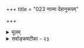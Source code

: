 +++
title = "023 नात्मा देहानुरूपम्"

+++
<details><summary>मूलम्</summary>

नात्मा देहानुरूपं विविधपरिणतिर्निर्विकारोक्तिबाधात् स्थूलोऽहं मूर्ध्नि जातं सुखमिति च मतिस्तस्य देहात्ममोहात् ।  
नानादेहश्च योगी प्रसजति भिदुरः पुंसि देहप्रमाणे मुक्तौ देहात्ययात्स्यात्परिमितिविरहस्तत्प्रयुक्तेऽस्य माने ॥ २३ ॥
</details>

<details><summary>सर्वाङ्कषटीका - २३</summary>

1 

तत्त्वक्षेत्र हि आधिभौतिकम्, आधिदैविकम्, आध्यात्मिकमिति त्रेधा विभक्तम् । अत्यन्तस्थूलाधि- भौतिकेऽपि सर्वं रहस्यमसर्वज्ञदुर्विज्ञेयम् । इतोऽपि गहनं विशालञ्चधिदैविकं बुद्ध्यतीतमेव । लेशत एतत्परिचयेऽपि मानवाहंकारः क्षीयेत । आध्यात्मिकं तु इतोऽपि कियद्गहनमिति ज्ञातुमप्यशक्यम्, वर्णयितुं तु सुतराम, सुतमां परस्मै बुद्ध्याधानम् । एवमात्मनोऽतिदुर्ज्ञेयत्वादेव मानवानां कल्पनाः नानाविधाः प्रवृत्ताः । तंत्र जैनाः आत्मा तत्तच्छरीरानुगुणपरिमाणवानिति मन्यन्ते । तन्निराकरोति - नात्मेत्यादिना । **आत्मा** = जीवात्मा **देहानुरूपम्** = तत्तद्देहानुगुणम् **विविधपरिणतिः** = देहानां विविधपरिणामवत्त्वेन, विविधपरि- माणवान्, विविधाः परिणतयः यस्येति बहुव्रीहिः, **न** = न भवति । कुतः ? निर्विकारोक्तिबाधात् 'न जायते म्रियते वा' (कठ. 1-2-18 ) इति जननमरणादिनिषेधात् आत्मा निर्विकारः सिद्धः । जननमरणे हि 

 

[[206]] 

षड्भावविकारान्तर्भूते । ' अस्ति, जायते, वर्धते, विपरिणमते, अपक्षीयते, नश्यति' इत्येते षड्भावविकाराः । एषु ' जायते ' ' नश्यति' इत्यनयोः आद्यन्तयोर्निषेधः 'न जायते म्रियते' इत्याभ्याम् । आद्यन्तयोर्निषेधे, मध्यवर्तिनामपि निषेधः सिद्धः । तेन च 'अस्ति' इति सदा सत्त्वमात्मनस्सिद्धम् । अतः देहानुगुणपरिमाणे आत्मनः सङ्कोचविकासयोरावश्यकत्वात् अचिद्वदेव आत्मा सविकारः स्यात् । ननु 'स्थूलोऽहम् ' ' कृशोऽहम्' इत्याद्यनुभवात्, अहंपदार्थस्यात्मनः स्थूलत्वकृशत्वादिव्यवहारात्, आत्मनः शरीरानुगुणपरिमाणमावश्यकमित्यत्राह - स्थूलोऽहमित्यादि । 'स्थूलोऽहम्' इत्यादिवत्, 'मम मूर्ध्नि सुखं जातम्' इति च **मतिः** = अनुभवः, **तस्य** = पुरुषस्य देहात्ममोहात् भवति । अज्ञानिनः तथा; ज्ञानिनस्तु औपाधिकः । पक्षद्वयेऽपि तादृशानुभवः न वस्तुसाधकः। ' लोहितः स्फटिकः' इत्ययं किलानुभवः, अजानतः भ्रमः, जानतस्तु औपाधिकः । द्वेधाऽपि स्फटिकस्य न लौहित्यसिद्धिः । एवं 'मूर्ध्नि सुखम् ' इत्यस्य मूर्धावच्छेदेन आत्मनि सुखमित्यर्थः । आत्मनोऽणुत्वे, तस्य मूर्धावच्छेदेनाप्यभावात्, कथं ‘आत्मनि’ इत्युच्यते इति चेत्, धर्मभूतज्ञानव्याप्त्येत्याद्दुक्तमेव पूर्वम् ॥ 

ननु ' स एष जीवेनात्मनानुप्रभूतः पेपीयमानो मोदमानस्तिष्ठति । अस्य यदेकां शाखां जीवो जहाति, अथ सा शुष्यति, द्वितीयां जहात्यथ सा शुष्यति, तृतीयां जहात्यथ सा शुष्यति' (छां. 6-11-12) इति वृक्षे जीवात्मनः शरीरभूते तस्य संकोचस्य श्रवणात्, अस्त्येव सङ्कोचविकासादिकं जीवे इति चेत्, न । जीवस्याविभुत्वस्यानुपदमेव बहुभिः प्रमाणैः स्थापनात्, मध्यमपरिमाणत्वे चानित्यत्वापत्त्या अणुत्वे सिद्धे, धर्मभूतज्ञानव्याप्त्यैव शरीरव्याप्तेश्चाभिधानात्, धर्मभूतज्ञानस्य सङ्कोचविकासादेः अग्रे (बुद्धि. 7 ) प्रतिपाद्यमानत्वात् 'जीवो जहाति' इत्यस्य धर्मभूतज्ञानसङ्कोच एव विवक्षितः । तस्यापि प्राणसञ्चारक्षय एव हेतुः । दृश्यते किल मानवशरीरेऽपि वातव्याध्यादौ प्राणसञ्चारक्षयेन हस्तपादादेः निष्क्रियत्वस्पर्शशून्यता- दिकम् । अतः कर्मविशेषात् प्राणसञ्चारक्षये, धर्मभूतज्ञानसङ्कोचे सति 'जीवो जहाति' इत्युच्यते । महति गृहे कस्मिंश्चिद्भागे शिथिले सति, तद्भागावच्छेदेन मनुष्याः सञ्चारादिकं यथा त्यजन्ति, तथैव 'जीवो जहाति' इत्यस्याप्यर्थः ॥ 

वस्तुतस्तु - पूर्वमेव ( श्लो. 4) 'धीर्नित्या यस्य पक्षे' इत्यादौ, शरीरव्याप्तिरियं जीवस्वरूपकृता, उत धर्मभूतज्ञानकृता? इति युक्त्या निश्चेतुमशक्यत्वस्य प्रतिपादनात्, पुनः पुनः पिष्टपेषणं न विवेकस्य लक्षणम् । अतो निरर्थकेष्वेतादृशविषयेषु 'दुर्ज्ञानं सर्वथा यन्मुनिभिरपि परैस्तत्र तूदासितव्यम् (जड.64) इत्याचार्योक्तदिशा वृथा कालस्य, बुद्धेर्वा व्ययो वर्जनीय इत्यवधेयम् । ननु किमिदमस्थाने वैराग्यम् ? 'प्रज्ञासूच्यानुविद्धः क्षतिमनधिगतः कर्कशात्तर्कशाणात् शुद्धो नानापरीक्षासु' (जड. 3) इत्याद्युक्त्वापि, इदानीं परीक्षातो वैमुख्यं कथं घटताम् ? इति चेत्, सत्यम् । अत्राप्युक्तमाचार्यवर्यैरेव 'दुर्ज्ञानं सर्वथा यन्मुनिभिरपि परैस्तत्र तूदासितव्यम्' इति । 'उदासितव्यम्' इति कथनमात्रेण बुद्धिरुदासीना भवेत् किम्? उच्यतां समाधानं बुद्धेरिति चेत्- 

सत्यं तत् ज्ञायते केशः नास्माकं स्याद्वशे मतिः । यतः सा प्रथमा माया सर्वानपि विमोहयेत् ॥ 

94. 

[[207]] 

नानादेश्च योगी प्रसजति भिदुरः पुंसि देहप्रमाणे 

मुक्तौ देहात्ययात् स्यात् परिमितिविरहस्तत्प्रयुक्तेऽस्य माने ॥23॥ 

[ जीवस्य देहानुगुणपरिमाणेऽनुपपत्तिः ] 

निर्मुक्तः त्वन्मते स्यात् कथमपरिमितो नित्यमूर्ध्वं प्रधावन् 

देहः कश्चित् तदानीमपि यदि नियतः, स्यात्तु तन्निघ्नताऽस्य । 

सर्वक्लेशक्षयकरं शरणं याहि तं प्रभुम् । वात्सल्यादिगुणैः पूर्णः स ते मार्गं विधास्यति ॥ तर्कमधिकृत्योच्यतेऽग्रे (बुद्धि. 42 ) विस्तरेण । तावत्कालं किञ्चिदाश्वसतु भवान् ॥ 

 

किञ्च **पुंसि** =जीवात्मनि **देहप्रमाणे** = देहानुगुणपरिमाणवति नानादेहः योगी भिदुरश्च **प्रसजति** = छिन्नो भिन्नश्च भवेत् । सौभरि : किल योगी युगपत् पञ्चाशच्छरीराणि गृहीतवान् । तत्र जीवः छिन्नो भिन्नो वा भवेत्, तेन विनाशोऽप्यवर्जनीयः स्यात् । किञ्च **अस्य** = जीवस्य **माने** = प्रमाणे **तत्प्रयुक्ते** = शरीरानुगुणे सति **मुक्तौ** =मुक्त्यवस्थायां **देहात्ययात्** = देहापगमात् तैरपि मुक्तस्य भौतिकदेहो नाङ्गीक्रियते; परिमिति- **विरहः** =परिमाणाभावः स्यात् । ततश्च जीवः विभुः स्यात् । परिमाणाभावे विभुरिति कथमिति न शङ्कयम्, परिच्छेदाभावस्यैव विभुत्वस्वरूपत्वात् । अथवा परिमाणमेव न किञ्चिदपि स्यात् । अतः जीवस्य किञ्चित् स्वाभाविकं परिमाणं वक्तव्यम्; तदेव चाणुत्वमुक्तम् ॥ 

यद्यपि जैनैकदेशिभिः सततोर्ध्वगतेरेव मुक्तित्वाङ्गीकारात् आत्मनः अन्तिमशरीरानुगुणपरिमाणोऽ-- ङ्गीकृतः, परन्तु तदा आत्मनोऽन्तवत्त्वप्रसक्या स पक्षो न युक्तः । समनन्तरश्लोक एवायं विषयो विचार्यते ॥ २३ ॥
</details>
